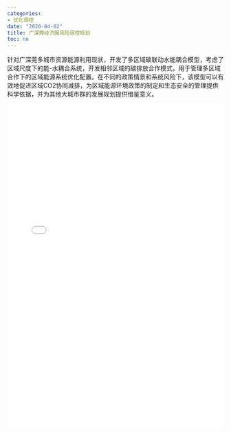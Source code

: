 ```yaml
---
categories:
- 优化调控
date: "2020-04-02"
title: 广深莞经济圈风险调控规划
toc: no
---
```


针对广深莞多城市资源能源利用现状，开发了多区域碳联动水能耦合模型，考虑了区域尺度下的能-水耦合系统，开发相邻区域的碳排放合作模式，用于管理多区域合作下的区域能源系统优化配置。在不同的政策情景和系统风险下，该模型可以有效地促进区域CO2协同减排，为区域能源环境政策的制定和生态安全的管理提供科学依据，并为其他大城市群的发展规划提供借鉴意义。

<embed src="/post/optimize/2.3.8广深莞经济圈风险调控规划.pdf" type="application/pdf" width="100%" height=750>

